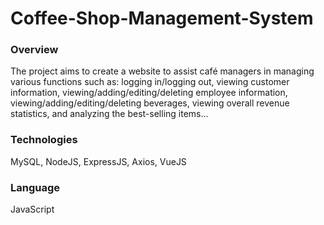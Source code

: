 # Coffee-Shop-Management-System

### Overview
The project aims to create a website to assist café managers in managing various functions such as: logging in/logging out, viewing customer information, viewing/adding/editing/deleting employee information, viewing/adding/editing/deleting beverages, viewing overall revenue statistics, and analyzing the best-selling items...
### Technologies
MySQL, NodeJS, ExpressJS, Axios, VueJS
### Language
JavaScript
